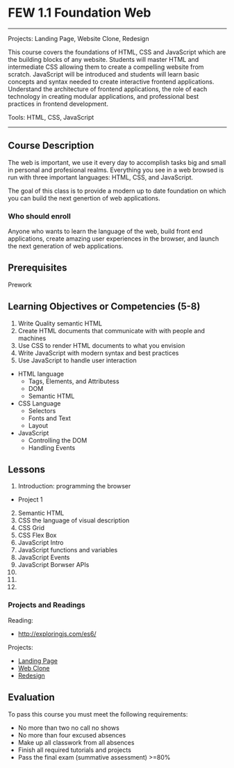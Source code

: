 # FEW 1.1 Foundation Web

--- 

Projects: Landing Page, Website Clone, Redesign

This course covers the foundations of HTML, CSS and JavaScript which are the building blocks of any website.  Students will master HTML and intermediate CSS allowing them to create a compelling website from scratch.  JavaScript will be introduced and students will learn basic concepts and syntax needed to create interactive frontend applications.  Understand the architecture of frontend applications, the role of each technology in creating modular applications, and professional best practices in frontend development.

Tools: HTML, CSS, JavaScript

----



## Course Description

The web is important, we use it every day to accomplish 
tasks big and small in personal and profesional realms.
Everything you see in a web browsed is run with three 
important languages: HTML, CSS, and JavaScript.

The goal of this class is to provide a modern up to date 
foundation on which you can build the next genertion of 
web applications. 

### Who should enroll

Anyone who wants to learn the language of the web, 
build front end applications, create amazing user 
experiences in the browser, and launch the next 
generation of web applications. 

## Prerequisites

Prework

## Learning Objectives or Competencies (5-8)

1. Write Quality semantic HTML 
1. Create HTML documents that communicate with with people and machines
1. Use CSS to render HTML documents to what you envision
1. Write JavaScript with modern syntax and best practices
1. Use JavaScript to handle user interaction

- HTML language
  - Tags, Elements, and Attributess
  - DOM
  - Semantic HTML
- CSS Language
  - Selectors
  - Fonts and Text
  - Layout 
- JavaScript
  - Controlling the DOM
  - Handling Events

## Lessons

1. Introduction: programming the browser
  - Project 1
2. Semantic HTML
3. CSS the language of visual description
4. CSS Grid
5. CSS Flex Box
6. JavaScript Intro
7. JavaScript functions and variables
8. JavaScript Events
9. JavaScript Borwser APIs
10.
11.
12.

### Projects and Readings

Reading:

- http://exploringjs.com/es6/

Projects: 

- [Landing Page]() 
- [Web Clone]() 
- [Redesign]()

## Evaluation

To pass this course you must meet the following requirements:

- No more than two no call no shows
- No more than four excused absences
- Make up all classwork from all absences
- Finish all required tutorials and projects
- Pass the final exam (summative assessment) >=80%
